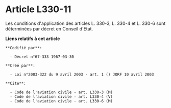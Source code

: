 # Article L330-11

Les conditions d'application des articles L. 330-3, L. 330-4 et L. 330-6 sont déterminées par décret en Conseil d'Etat.

**Liens relatifs à cet article**

	**Codifié par**:

	  - Décret n°67-333 1967-03-30

	**Créé par**:

	  - Loi n°2003-322 du 9 avril 2003 - art. 1 () JORF 10 avril 2003

	**Cite**:

	  - Code de l'aviation civile - art. L330-3 (M)
	  - Code de l'aviation civile - art. L330-4 (V)
	  - Code de l'aviation civile - art. L330-6 (M)
